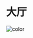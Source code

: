 # 大厅

![color](https://github.com/NINTING/SoulHunter/blob/master/image/%E5%A4%A7%E5%8E%85%E9%85%8D%E8%89%B2.jpg)

